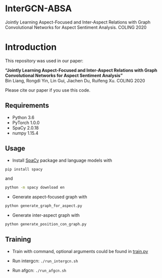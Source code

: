 # InterGCN-ABSA
Jointly Learning Aspect-Focused and Inter-Aspect Relations with Graph Convolutional Networks for Aspect Sentiment Analysis. COLING 2020 

# Introduction
This repository was used in our paper:  
  
**“Jointly Learning Aspect-Focused and Inter-Aspect Relations with Graph Convolutional Networks for Aspect Sentiment Analysis”**  
Bin Liang, Rongdi Yin, Lin Gui, Jiachen Du, Ruifeng Xu. COLING 2020
  
Please cite our paper if you use this code. 

## Requirements

* Python 3.6
* PyTorch 1.0.0
* SpaCy 2.0.18
* numpy 1.15.4

## Usage

* Install [SpaCy](https://spacy.io/) package and language models with
```bash
pip install spacy
```
and
```bash
python -m spacy download en
```
* Generate aspect-focused graph with
```bash
python generate_graph_for_aspect.py
```
* Generate inter-aspect graph with
```bash
python generate_position_con_graph.py
```

## Training
* Train with command, optional arguments could be found in [train.py](/train.py)

* Run intergcn: ```./run_intergcn.sh```

* Run afgcn: ```./run_afgcn.sh```
